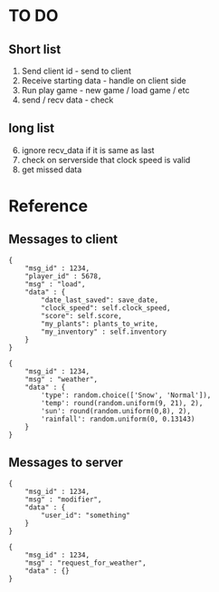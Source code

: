 # TO DO

## Short list
1. Send client id - send to client
2. Receive starting data - handle on client side
3. Run play game - new game / load game / etc
5. send / recv data - check

## long list
6. ignore recv_data if it is same as last
7. check on serverside that clock speed is valid
1. get missed data

# Reference

## Messages to client
``` 
{
    "msg_id" : 1234,
    "player_id" : 5678,
    "msg" : "load",
    "data" : {
        "date_last_saved": save_date,
        "clock_speed": self.clock_speed,
        "score": self.score,
        "my_plants": plants_to_write,
        "my_inventory" : self.inventory
    }
}

{
    "msg_id" : 1234,
    "msg" : "weather",
    "data" : {
        'type': random.choice(['Snow', 'Normal']),
        'temp': round(random.uniform(9, 21), 2),
        'sun': round(random.uniform(0,8), 2),
        'rainfall': random.uniform(0, 0.13143)
    }
}
```

## Messages to server
```
{
    "msg_id" : 1234,
    "msg" : "modifier",
    "data" : {
        "user_id": "something"
    }
}
```

```
{
    "msg_id" : 1234,
    "msg" : "request_for_weather",
    "data" : {}
}

```